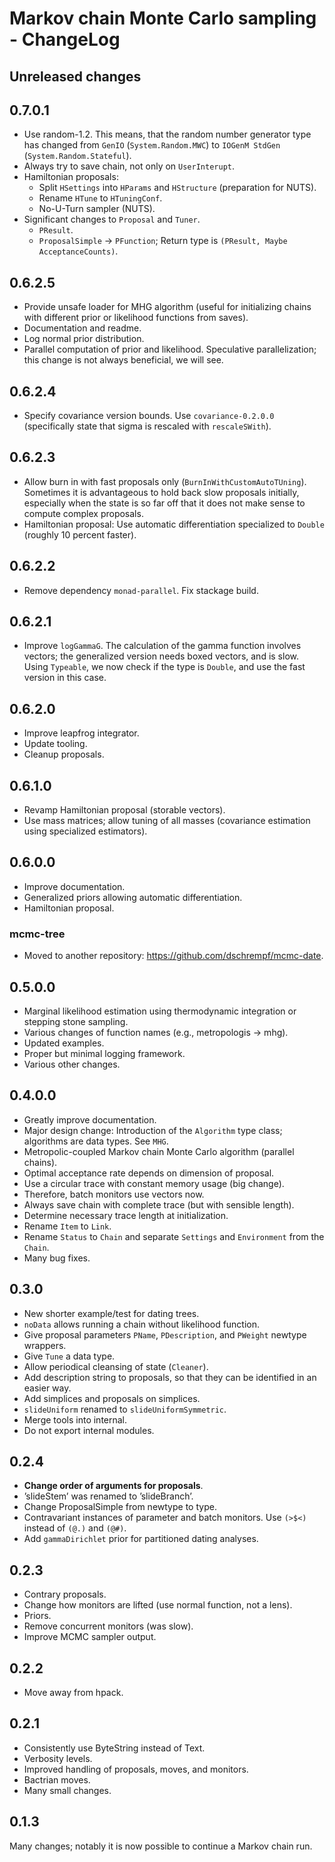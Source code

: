 
# Markov chain Monte Carlo sampling - ChangeLog


## Unreleased changes


## 0.7.0.1

-   Use random-1.2. This means, that the random number generator type has changed
    from `GenIO` (`System.Random.MWC`) to `IOGenM StdGen`
    (`System.Random.Stateful`).
-   Always try to save chain, not only on `UserInterupt`.
-   Hamiltonian proposals:
    -   Split `HSettings` into `HParams` and `HStructure` (preparation for NUTS).
    -   Rename `HTune` to `HTuningConf`.
    -   No-U-Turn sampler (NUTS).
-   Significant changes to `Proposal` and `Tuner`.
    -   `PResult`.
    -   `ProposalSimple` -> `PFunction`; Return type is `(PResult, Maybe AcceptanceCounts)`.


## 0.6.2.5

-   Provide unsafe loader for MHG algorithm (useful for initializing chains with
    different prior or likelihood functions from saves).
-   Documentation and readme.
-   Log normal prior distribution.
-   Parallel computation of prior and likelihood. Speculative parallelization;
    this change is not always beneficial, we will see.


## 0.6.2.4

-   Specify covariance version bounds. Use `covariance-0.2.0.0` (specifically
    state that sigma is rescaled with `rescaleSWith`).


## 0.6.2.3

-   Allow burn in with fast proposals only (`BurnInWithCustomAutoTUning`).
    Sometimes it is advantageous to hold back slow proposals initially, especially
    when the state is so far off that it does not make sense to compute complex
    proposals.
-   Hamiltonian proposal: Use automatic differentiation specialized to `Double`
    (roughly 10 percent faster).


## 0.6.2.2

-   Remove dependency `monad-parallel`. Fix stackage build.


## 0.6.2.1

-   Improve `logGammaG`. The calculation of the gamma function involves vectors;
    the generalized version needs boxed vectors, and is slow. Using `Typeable`, we
    now check if the type is `Double`, and use the fast version in this case.


## 0.6.2.0

-   Improve leapfrog integrator.
-   Update tooling.
-   Cleanup proposals.


## 0.6.1.0

-   Revamp Hamiltonian proposal (storable vectors).
-   Use mass matrices; allow tuning of all masses (covariance estimation using
    specialized estimators).


## 0.6.0.0

-   Improve documentation.
-   Generalized priors allowing automatic differentiation.
-   Hamiltonian proposal.


### mcmc-tree

-   Moved to another repository: <https://github.com/dschrempf/mcmc-date>.


## 0.5.0.0

-   Marginal likelihood estimation using thermodynamic integration or stepping
    stone sampling.
-   Various changes of function names (e.g., metropologis -> mhg).
-   Updated examples.
-   Proper but minimal logging framework.
-   Various other changes.


## 0.4.0.0

-   Greatly improve documentation.
-   Major design change: Introduction of the `Algorithm` type class; algorithms
    are data types. See `MHG`.
-   Metropolic-coupled Markov chain Monte Carlo algorithm (parallel chains).
-   Optimal acceptance rate depends on dimension of proposal.
-   Use a circular trace with constant memory usage (big change).
-   Therefore, batch monitors use vectors now.
-   Always save chain with complete trace (but with sensible length).
-   Determine necessary trace length at initialization.
-   Rename `Item` to `Link`.
-   Rename `Status` to `Chain` and separate `Settings` and `Environment` from the
    `Chain`.
-   Many bug fixes.


## 0.3.0

-   New shorter example/test for dating trees.
-   `noData` allows running a chain without likelihood function.
-   Give proposal parameters `PName`, `PDescription`, and `PWeight` newtype
    wrappers.
-   Give `Tune` a data type.
-   Allow periodical cleansing of state (`Cleaner`).
-   Add description string to proposals, so that they can be identified in an
    easier way.
-   Add simplices and proposals on simplices.
-   `slideUniform` renamed to `slideUniformSymmetric`.
-   Merge tools into internal.
-   Do not export internal modules.


## 0.2.4

-   **Change order of arguments for proposals**.
-   &rsquo;slideStem&rsquo; was renamed to &rsquo;slideBranch&rsquo;.
-   Change ProposalSimple from newtype to type.
-   Contravariant instances of parameter and batch monitors. Use `(>$<)` instead
    of `(@.)` and `(@#)`.
-   Add `gammaDirichlet` prior for partitioned dating analyses.


## 0.2.3

-   Contrary proposals.
-   Change how monitors are lifted (use normal function, not a lens).
-   Priors.
-   Remove concurrent monitors (was slow).
-   Improve MCMC sampler output.


## 0.2.2

-   Move away from hpack.


## 0.2.1

-   Consistently use ByteString instead of Text.
-   Verbosity levels.
-   Improved handling of proposals, moves, and monitors.
-   Bactrian moves.
-   Many small changes.


## 0.1.3

Many changes; notably it is now possible to continue a Markov chain run.

